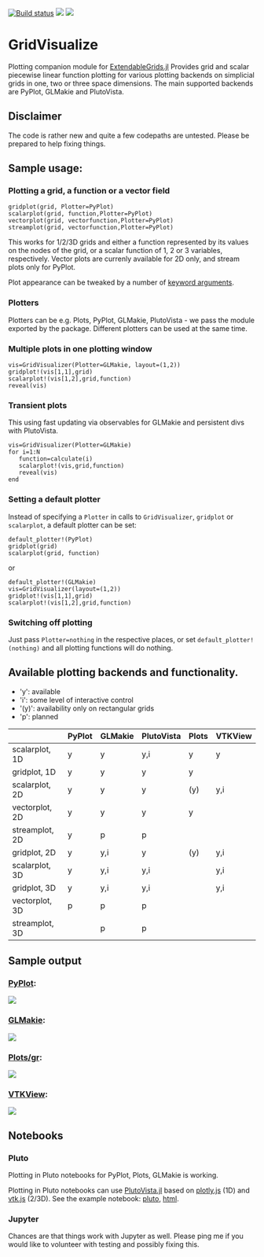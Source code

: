 [![Build status](https://github.com/j-fu/GridVisualize.jl/workflows/linux-macos-windows/badge.svg)](https://github.com/j-fu/GridVisualize.jl/actions)
[![](https://img.shields.io/badge/docs-stable-blue.svg)](https://j-fu.github.io/GridVisualize.jl/stable)
[![](https://img.shields.io/badge/docs-dev-blue.svg)](https://j-fu.github.io/GridVisualize.jl/dev)

GridVisualize
=============

Plotting companion module for [ExtendableGrids.jl](https://github.com/j-fu/ExtendableGrids.jl)
Provides grid and scalar piecewise linear function plotting for various plotting backends
on simplicial grids in one, two or three space dimensions. The main supported backends
are PyPlot, GLMakie and PlutoVista.

## Disclaimer
The code is rather new and quite a few codepaths are untested. Please be prepared to help
fixing things.


## Sample usage:

### Plotting a grid, a function or a vector field
````
gridplot(grid, Plotter=PyPlot)
scalarplot(grid, function,Plotter=PyPlot)
vectorplot(grid, vectorfunction,Plotter=PyPlot)
streamplot(grid, vectorfunction,Plotter=PyPlot)
````

This works for  1/2/3D grids and either a function  represented by its
values on  the nodes of the  grid, or a scalar  function of 1, 2  or 3
variables, respectively. Vector plots are currenly available for 2D only,
and stream plots only for PyPlot.

Plot appearance can be tweaked by a number of
[keyword arguments](https://j-fu.github.io/GridVisualize.jl/dev/api/#GridVisualize.available_kwargs).

### Plotters
Plotters can be e.g. Plots, PyPlot, GLMakie, PlutoVista - we pass the module exported
by the package. Different plotters can be used at the same time.

### Multiple plots in one plotting window
````
vis=GridVisualizer(Plotter=GLMakie, layout=(1,2))
gridplot!(vis[1,1],grid)
scalarplot!(vis[1,2],grid,function)
reveal(vis)
````

### Transient plots

This using fast updating via observables for GLMakie and persistent divs with PlutoVista.
````
vis=GridVisualizer(Plotter=GLMakie)
for i=1:N
   function=calculate(i)
   scalarplot!(vis,grid,function)
   reveal(vis)
end
````

### Setting a default plotter

Instead  of  specifying  a  `Plotter` in  calls  to  `GridVisualizer`,
`gridplot` or `scalarplot`, a default plotter can be set:

```
default_plotter!(PyPlot)
gridplot(grid)
scalarplot(grid, function)
```

or 
```
default_plotter!(GLMakie)
vis=GridVisualizer(layout=(1,2))
gridplot!(vis[1,1],grid)
scalarplot!(vis[1,2],grid,function)
```



### Switching off plotting
Just pass `Plotter=nothing`  in the respective places, or set `default_plotter!(nothing)`
and all plotting functions will do nothing.

## Available plotting backends and functionality.

- 'y': available
- 'i': some level of interactive control
- '(y)': availability only on rectangular grids
- 'p':  planned

|                | PyPlot | GLMakie | PlutoVista | Plots | VTKView |
|----------------|--------|---------|------------|-------|---------|
| scalarplot, 1D | y      | y       | y,i        | y     | y       |
| gridplot, 1D   | y      | y       | y          | y     |         |
| scalarplot, 2D | y      | y       | y          | (y)   | y,i     |
| vectorplot, 2D | y      | y       | y          | y     |         |
| streamplot, 2D | y      | p       | p          |       |         |
| gridplot, 2D   | y      | y,i     | y          | (y)   | y,i     |
| scalarplot, 3D | y      | y,i     | y,i        |       | y,i     |
| gridplot, 3D   | y      | y,i     | y,i        |       | y,i     |
| vectorplot, 3D | p      | p       | p          |       |         |
| streamplot, 3D |        | p       | p          |       |         |



## Sample output


### [PyPlot](https://github.com/JuliaPy/PyPlot.jl):
![](https://github.com/j-fu/GridVisualize.jl/blob/main/docs/src/assets/multiscene_pyplot.png?raw=true)


### [GLMakie](https://github.com/JuliaPlots/GLMakie.jl):

![](https://github.com/j-fu/GridVisualize.jl/blob/main/docs/src/assets/multiscene_glmakie.png?raw=true)


### [Plots/gr](https://github.com/JuliaPlots/Plots.jl):
![](https://github.com/j-fu/GridVisualize.jl/blob/main/docs/src/assets/multiscene_plots.png?raw=true")


### [VTKView](https://github.com/j-fu/VTKView.jl):
![](https://github.com/j-fu/GridVisualize.jl/blob/main/docs/src/assets/multiscene_vtkview.png?raw=true")


## Notebooks

###  Pluto
Plotting in Pluto notebooks for PyPlot, Plots, GLMakie is working.

Plotting in Pluto notebooks can use [PlutoVista.jl](https://github.com/j-fu/PlutoVista.jl)
based on [plotly.js](https://plotly.com/javascript/) (1D) and [vtk.js](https://kitware.github.io/vtk-js/index.html) (2/3D).
See the example notebook: [pluto](https://raw.githubusercontent.com/j-fu/GridVisualize.jl/main/examples/plutovista.jl),
[html](https://j-fu.github.io/GridVisualize.jl/dev/plutovista.html).


### Jupyter
Chances are that things work with Jupyter as well.  Please ping me if you would like to volunteer with testing and
possibly fixing this.

